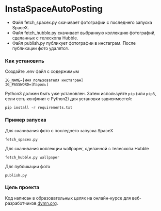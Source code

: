 # InstaSpaceAutoPosting

- Файл fetch_spacex.py скачивает фотографии с последнего запуска SpaceX.
- Файл fetch_hubble.py скачивает выбранную коллекцию фотографий, сделанных с телескопа Hubble.
- Файл publish.py публикует фотографии в инстаграм. После публикации фото удалятся. 

### Как установить

Создайте .env файл с содержимым
```
IG_NAME=[Имя пользователя инстаграм]
IG_PASSWORD=[Пароль]
```

Python3 должен быть уже установлен. 
Затем используйте `pip` (или `pip3`, если есть конфликт с Python2) для установки зависимостей:
```
pip install -r requirements.txt
```

### Пример запуска

Для скачивания фото с последнего запуска SpaceX
```
fetch_spacex.py
```
Для скачивания коллекции wallpaper, сделанной с телескопа Hubble
```
fetch_hubble.py wallpaper
```
Для публикации фото
```
publish.py
```

### Цель проекта

Код написан в образовательных целях на онлайн-курсе для веб-разработчиков [dvmn.org](https://dvmn.org/).
